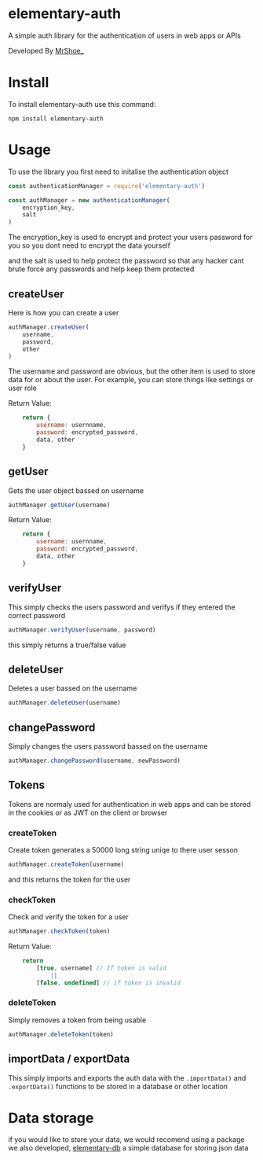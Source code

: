 # elementary-auth

A simple auth library for the authentication of users in web apps or APIs

Developed By [MrShoe_](https://github.com/MrShoeShoe66/)

# Install

To install elementary-auth use this command:

```shell
npm install elementary-auth
```

# Usage

To use the library you first need to initalise the authentication object

```js
const authenticationManager = require('elementary-auth')

const authManager = new authenticationManager(
    encryption_key,
    salt
)
```

The encryption_key is used to encrypt and protect your users password for you so you dont need to encrypt the data yourself

and the salt is used to help protect the password so that any hacker cant brute force any passwords and help keep them protected

## createUser

Here is how you can create a user

```js
authManager.createUser(
    username,
    password,
    other
)
```

The username and password are obvious, but the other item is used to store data for or about the user. For example, you can store things like settings or user role

Return Value:
```js
    return {
        username: usernname,
        password: encrypted_password,
        data, other
    }
```

## getUser

Gets the user object bassed on username

```js
authManager.getUser(username)
```

Return Value:
```js
    return {
        username: usernname,
        password: encrypted_password,
        data, other
    }
```

## verifyUser

This simply checks the users password and verifys if they entered the correct password

```js
authManager.verifyUser(username, password)
```

this simply returns a true/false value

## deleteUser

Deletes a user bassed on the username

```js
authManager.deleteUser(username)
```

## changePassword

Simply changes the users password bassed on the username

```js
authManager.changePassword(username, newPassword)
```

## Tokens

Tokens are normaly used for authentication in web apps and can be stored in the cookies or as JWT on the client or browser  

### createToken

Create token generates a 50000 long string uniqe to there user sesson 

```js
authManager.createToken(username)
```

and this returns the token for the user

### checkToken

Check and verify the token for a user

```js
authManager.checkToken(token)
```

Return Value:
```js
    return  
        [true, username] // If token is valid
            ||
        [false, undefined] // if token is invalid
```

### deleteToken

Simply removes a token from being usable

```js
authManager.deleteToken(token)
```

## importData / exportData

This simply imports and exports the auth data with the `.importData()` and `.exportData()` functions to be stored in a database or other location

# Data storage

if you would like to store your data, we would recomend using a package we also developed, [elementary-db](https://www.npmjs.com/package/elementary-db) a simple database for storing json data